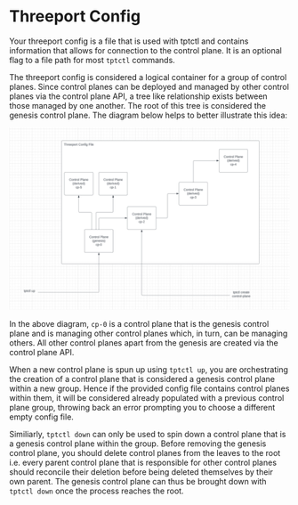 # Threeport Config

Your threeport config is a file that is used with tptctl and contains information that allows for connection to the control plane.
It is an optional flag to a file path for most `tptctl` commands.

The threeport config is considered a logical container for a group of control planes.
Since control planes can be deployed and managed by other control planes via the control plane
API, a tree like relationship exists between those managed by one another.
The root of this tree is considered the genesis control plane. The diagram below helps to better illustrate this idea:

![threeport-config](img/threeport-config.png)

In the above diagram, `cp-0` is a control plane that is the genesis control plane and is managing other control planes
which, in turn, can be managing others. All other control planes apart from the genesis are created via the control plane API.

When a new control plane is spun up using `tptctl up`, you are orchestrating the creation
of a control plane that is considered a genesis control plane within a new group. Hence if the
provided config file contains control planes within them, it will be considered
already populated with a previous control plane group, throwing back an error prompting you to choose
a different empty config file.

Similiarly, `tptctl down` can only be used to spin down a control plane that is a genesis control
plane within the group. Before removing the genesis control plane, you should delete control
planes from the leaves to the root i.e. every parent control plane that is responsible for other control planes
should reconcile their deletion before being deleted themselves by their own parent.
The genesis control plane can thus be brought down with `tptctl down` once the process reaches the root.
